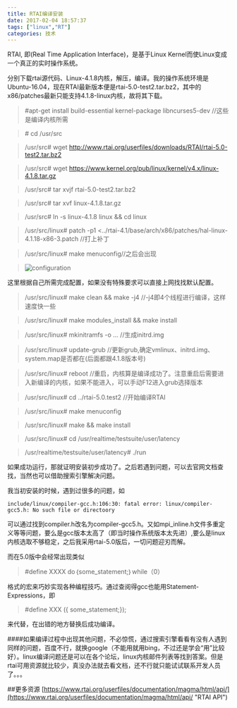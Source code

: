 ```yaml
---
title: RTAI编译安装
date: 2017-02-04 18:57:37
tags: ["linux","RT"]
categories: 技术
---
```

RTAI, 即(Real Time Application Interface)，是基于Linux Kernel而使Linux变成一个真正的实时操作系统。


<!--more-->

分别下载rtai源代码、Linux-4.1.8内核，解压，编译。我的操作系统环境是Ubuntu-16.04，现在RTAI最新版本便是rtai-5.0-test2.tar.bz2，其中的x86/patches最新只能支持4.1.8-linux内核，故将其下载。

>\#apt-get install build-essential kernel-package libncurses5-dev
//这些是编译内核所需 

>\# cd /usr/src

>/usr/src\# wget http://www.rtai.org/userfiles/downloads/RTAI/rtai-5.0-test2.tar.bz2 

>/usr/src\# wget https://www.kernel.org/pub/linux/kernel/v4.x/linux-4.1.8.tar.gz

>/usr/src\# tar xvjf rtai-5.0-test2.tar.bz2

>/usr/src\# tar xvf linux-4.1.8.tar.gz

>/usr/src\# ln -s linux-4.1.8 linux && cd linux

>/usr/src/linux\# patch -p1 <../rtai-4.1/base/arch/x86/patches/hal-linux-4.1.18-x86-3.patch   //打上补丁

>/usr/src/linux\# make menuconfig//之后会出现

>![configuration](http://i.imgur.com/zQ1XHCo.png)

这里根据自己所需完成配置，如果没有特殊要求可以直接上网找找默认配置。

>/usr/src/linux\# make clean && make -j4 //-j4即4个线程进行编译，这样速度快一些

>/usr/src/linux\# make modules_install && make install

>/usr/src/linux\# mkinitramfs -o ... //生成initrd.img

>/usr/src/linux\# update-grub //更新grub,确定vmlinux、initrd.img、system.map是否都在(后面都跟4.1.8版本号)

>/usr/src/linux\# reboot //重启，内核算是编译成功了。注意重启后需要进入新编译的内核，如果不能进入，可以手动F12进入grub选择版本

>/usr/src/linux\# cd ../rtai-5.0.test2 //开始编译RTAI

>/usr/src/linux\# make menuconfig

>/usr/src/linux\# make && make install

>/usr/src/linux\# cd /usr/realtime/testsuite/user/latency

>/usr/realtime/testsuite/user/latency\# ./run

如果成功运行，那就证明安装初步成功了。之后若遇到问题，可以去官网文档查找，当然也可以借助搜索引擎解决问题。

我当初安装的时候，遇到过很多的问题，如

`include/linux/compiler-gcc.h:106:30: fatal error: linux/compiler-gcc5.h: No such file or directoory`

可以通过找到compiler.h改名为compiler-gcc5.h。又如mpi_inline.h文件多重定义等等问题，要么是gcc版本太高了（即当时操作系统版本太先进）,要么是linux内核选取不够稳定，之后我采用rtai-5.0版后，一切问题迎刃而解。

而在5.0版中会经常出现类似
>\#define XXXX do｛some_statement;｝while（0）  

格式的宏来巧妙实现各种编程技巧。通过查阅得gcc也能用Statement-Expressions，即

>\#define XXX ({ some_statement;}); 

来代替，在出错的地方替换后成功编译。


####如果编译过程中出现其他问题，不必惊慌，通过搜索引擎看看有没有人遇到同样的问题，百度不行，就换google（不能用就用bing，不过还是学会“用”比较好）。linux编译问题还是可以在各个论坛，linux内核邮件列表等找到答案。但是rtai可用资源就比较少，真没办法就去看文档，还不行就只能试试联系开发人员了。。。

##更多资源
[https://www.rtai.org/userfiles/documentation/magma/html/api/](https://www.rtai.org/userfiles/documentation/magma/html/api/ "RTAI API")


